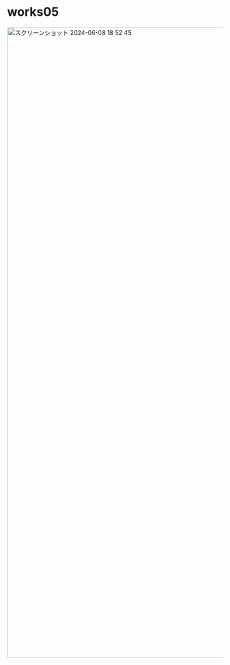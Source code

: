 # works05

<img width="1470" alt="スクリーンショット 2024-06-08 18 52 45" src="https://github.com/taic-dev/glsl-works/assets/52269577/4547efa0-3703-481c-ba23-cd3964dab58b">